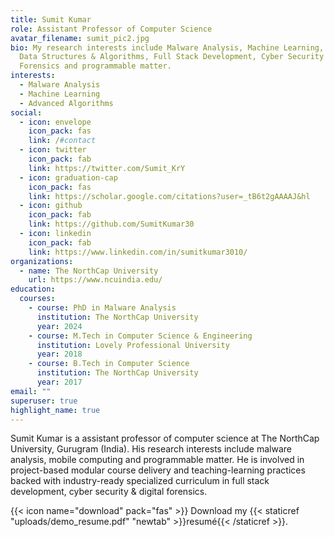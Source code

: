 ```yaml
---
title: Sumit Kumar
role: Assistant Professor of Computer Science
avatar_filename: sumit_pic2.jpg
bio: My research interests include Malware Analysis, Machine Learning, Advanced
  Data Structures & Algorithms, Full Stack Development, Cyber Security &
  Forensics and programmable matter.
interests:
  - Malware Analysis
  - Machine Learning
  - Advanced Algorithms
social:
  - icon: envelope
    icon_pack: fas
    link: /#contact
  - icon: twitter
    icon_pack: fab
    link: https://twitter.com/Sumit_KrY
  - icon: graduation-cap
    icon_pack: fas
    link: https://scholar.google.com/citations?user=_tB6t2gAAAAJ&hl
  - icon: github
    icon_pack: fab
    link: https://github.com/SumitKumar30
  - icon: linkedin
    icon_pack: fab
    link: https://www.linkedin.com/in/sumitkumar3010/
organizations:
  - name: The NorthCap University
    url: https://www.ncuindia.edu/
education:
  courses:
    - course: PhD in Malware Analysis
      institution: The NorthCap University
      year: 2024
    - course: M.Tech in Computer Science & Engineering
      institution: Lovely Professional University
      year: 2018
    - course: B.Tech in Computer Science
      institution: The NorthCap University
      year: 2017
email: ""
superuser: true
highlight_name: true
---
```

Sumit Kumar is a assistant professor of computer science at The NorthCap University, Gurugram (India). His research interests include malware analysis, mobile computing and programmable matter. He is involved in project-based modular course delivery and teaching-learning practices backed with industry-ready specialized curriculum in full stack development, cyber security & digital forensics.

{{< icon name="download" pack="fas" >}} Download my {{< staticref "uploads/demo_resume.pdf" "newtab" >}}resumé{{< /staticref >}}.